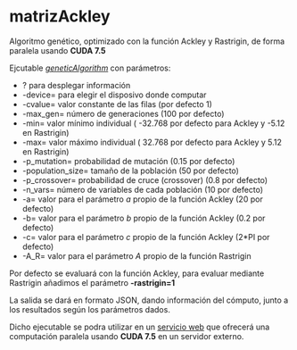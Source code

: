 # matrizAckley

Algoritmo genético, optimizado con la función Ackley y Rastrigin, de forma paralela usando **CUDA 7.5**

Ejcutable [*geneticAlgorithm*](https://github.com/JCristobal/geneticAlgorithm/blob/master/geneticAlgorithm) con parámetros: 

* ? para desplegar información
* -device= para elegir el disposivo donde computar
* -cvalue= valor constante de las filas (por defecto 1)
* -max_gen= número de generaciones (100 por defecto)
* -min= valor mínimo individual ( -32.768 por defecto para Ackley y -5.12 en Rastrigin)
* -max= valor máximo individual ( 32.768 por defecto para Ackley y 5.12 en Rastrigin)
* -p_mutation= probabilidad de mutación (0.15 por defecto)
* -population_size= tamaño de la población (50 por defecto)
* -p_crossover= probabilidad de cruce (crossover) (0.8 por defecto)
* -n_vars= número de variables de cada población  (10 por defecto)
* -a= valor para el parámetro *a* propio de la función Ackley (20 por defecto) 
* -b= valor para el parámetro *b* propio de la función Ackley (0.2 por defecto) 
* -c= valor para el parámetro *c* propio de la función Ackley (2*PI por defecto)
* -A_R= valor para el parámetro *A* propio de la función Rastrigin


Por defecto se evaluará con la función Ackley, para evaluar mediante Rastrigin añadimos el parámetro **-rastrigin=1**

La salida se dará en formato JSON, dando información del cómputo, junto a los resultados según los parámetros dados.

Dicho ejecutable se podra utilizar en un [servicio web](https://github.com/JCristobal/SWGPU) que ofrecerá una computación paralela usando **CUDA 7.5** en un servidor externo.



